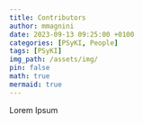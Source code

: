 ```yaml
---
title: Contributors
author: mmagnini
date: 2023-09-13 09:25:00 +0100
categories: [PSyKI, People]
tags: [PSyKI]
img_path: /assets/img/
pin: false
math: true
mermaid: true
---
```


Lorem Ipsum
